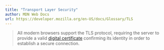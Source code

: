 ```yaml
---
title: "Transport Layer Security"
author: MDN Web Docs
url: https://developer.mozilla.org/en-US/docs/Glossary/TLS
---
```


> All modern browsers support the TLS protocol, requiring the server to provide a valid [digital certificate](https://developer.mozilla.org/en-US/docs/Glossary/Digital_certificate) confirming its identity in order to establish a secure connection.



